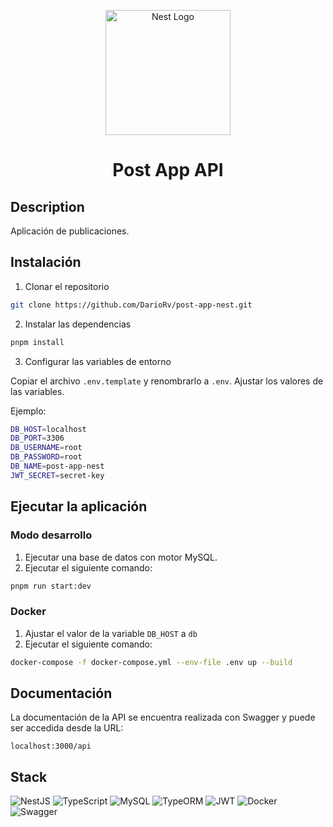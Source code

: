 <p align="center">
  <a href="http://nestjs.com/" target="blank"><img src="https://nestjs.com/img/logo-small.svg" width="200" alt="Nest Logo" /></a>
</p>

<h1 align="center">Post App API</h1>

## Description

Aplicación de publicaciones.

## Instalación

1. Clonar el repositorio

```bash
git clone https://github.com/DarioRv/post-app-nest.git
```

2. Instalar las dependencias

```bash
pnpm install
```

3. Configurar las variables de entorno

Copiar el archivo `.env.template` y renombrarlo a `.env`. Ajustar los valores de las variables.

Ejemplo:

```bash
DB_HOST=localhost
DB_PORT=3306
DB_USERNAME=root
DB_PASSWORD=root
DB_NAME=post-app-nest
JWT_SECRET=secret-key
```

## Ejecutar la aplicación

### Modo desarrollo

1. Ejecutar una base de datos con motor MySQL.
2. Ejecutar el siguiente comando:

```bash
pnpm run start:dev
```

### Docker

1. Ajustar el valor de la variable `DB_HOST` a `db`
2. Ejecutar el siguiente comando:

```bash
docker-compose -f docker-compose.yml --env-file .env up --build
```

## Documentación

La documentación de la API se encuentra realizada con Swagger y puede ser accedida desde la URL:

```
localhost:3000/api
```

## Stack

![NestJS](https://img.shields.io/badge/NestJS-E0234E?style=for-the-badge&logo=nestjs&logoColor=white)
![TypeScript](https://img.shields.io/badge/TypeScript-3178C6?style=for-the-badge&logo=typescript&logoColor=white)
![MySQL](https://img.shields.io/badge/MySQL-4479A1?style=for-the-badge&logo=mysql&logoColor=white)
![TypeORM](https://img.shields.io/badge/TypeORM-A81D33?style=for-the-badge&logo=typeorm&logoColor=white)
![JWT](https://img.shields.io/badge/JWT-000000?style=for-the-badge&logo=JSON%20web%20tokens&logoColor=white)
![Docker](https://img.shields.io/badge/Docker-2496ED?style=for-the-badge&logo=docker&logoColor=white)
![Swagger](https://img.shields.io/badge/Swagger-85EA2D?style=for-the-badge&logo=swagger&logoColor=black)
